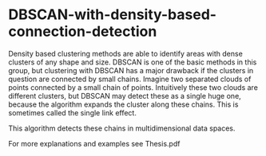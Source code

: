 # DBSCAN-with-density-based-connection-detection
Density based clustering methods are able to identify areas with dense clusters
of any shape and size. DBSCAN is one of the basic methods in this group, but
clustering with DBSCAN has a major drawback if the clusters in question are
connected by small chains. Imagine two separated clouds of points connected
by a small chain of points. Intuitively these two clouds are different clusters,
but DBSCAN may detect these as a single huge one, because the algorithm
expands the cluster along these chains. This is sometimes called the single
link effect. 

This algorithm detects these chains in multidimensional data spaces.

For more explanations and examples see Thesis.pdf
